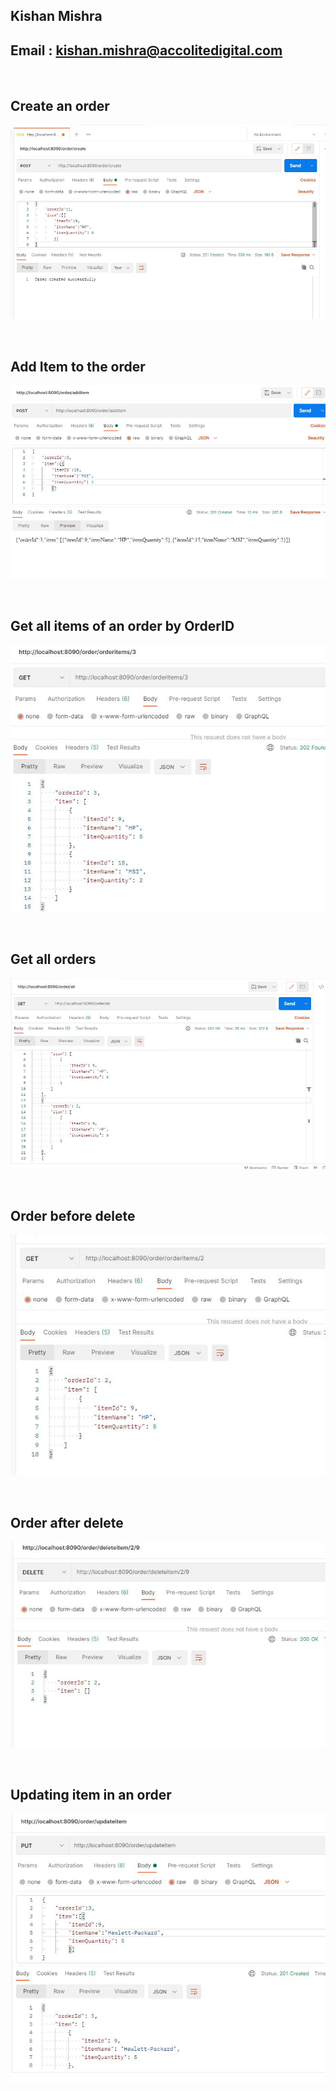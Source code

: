 ## Kishan Mishra
## Email : kishan.mishra@accolitedigital.com

<br/>

## Create an order
![](https://github.com/KishanMishra-SAU/SAU-Feb-Batch-2/blob/main/Spring%20MVC%20-%20Afternoon/Output%20Screenshots/create%20order.JPG)

<br/>

## Add Item to the order
![](https://github.com/KishanMishra-SAU/SAU-Feb-Batch-2/blob/main/Spring%20MVC%20-%20Afternoon/Output%20Screenshots/add%20item%20to%20an%20order.JPG)

<br/>


## Get all items of an order by OrderID
![](https://github.com/KishanMishra-SAU/SAU-Feb-Batch-2/blob/main/Spring%20MVC%20-%20Afternoon/Output%20Screenshots/get%20all%20items%20of%20an%20order%20by%20orderId.JPG)

<br/>

## Get all orders
![](https://github.com/KishanMishra-SAU/SAU-Feb-Batch-2/blob/main/Spring%20MVC%20-%20Afternoon/Output%20Screenshots/get%20all.JPG)


<br/>


## Order before delete
![](https://github.com/KishanMishra-SAU/SAU-Feb-Batch-2/blob/main/Spring%20MVC%20-%20Afternoon/Output%20Screenshots/getall%20orders%20of%20orderID%20before%20delete.JPG)

<br/>

## Order after delete
![](https://github.com/KishanMishra-SAU/SAU-Feb-Batch-2/blob/main/Spring%20MVC%20-%20Afternoon/Output%20Screenshots/delete%20item%20in%20an%20order.JPG)

<br/>

## Updating item in an order
![](https://github.com/KishanMishra-SAU/SAU-Feb-Batch-2/blob/main/Spring%20MVC%20-%20Afternoon/Output%20Screenshots/update%20item%20by%20itemid.JPG)
